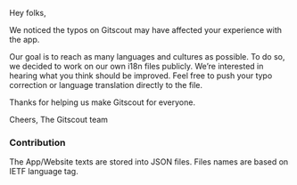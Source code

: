 Hey folks,

We noticed the typos on Gitscout may have affected your experience with the app.

Our goal is to reach as many languages and cultures as possible. To do so, we decided to work on our own i18n files publicly. We’re interested in hearing what you think should be improved. Feel free to push your typo correction or language translation directly to the file.

Thanks for helping us make Gitscout for everyone.

Cheers,
The Gitscout team

### Contribution

The App/Website texts are stored into JSON files. Files names are based on IETF language tag.


